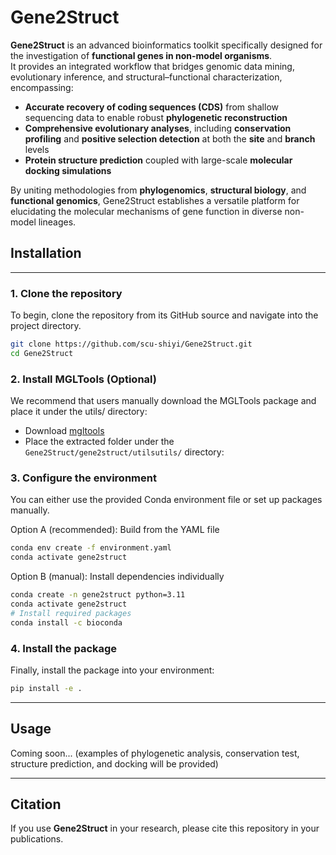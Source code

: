 # Gene2Struct

**Gene2Struct** is an advanced bioinformatics toolkit specifically designed for the investigation of **functional genes in non-model organisms**.  
It provides an integrated workflow that bridges genomic data mining, evolutionary inference, and structural–functional characterization, encompassing:  

- **Accurate recovery of coding sequences (CDS)** from shallow sequencing data to enable robust **phylogenetic reconstruction**  
- **Comprehensive evolutionary analyses**, including **conservation profiling** and **positive selection detection** at both the **site** and **branch** levels  
- **Protein structure prediction** coupled with large-scale **molecular docking simulations**  

By uniting methodologies from **phylogenomics**, **structural biology**, and **functional genomics**, Gene2Struct establishes a versatile platform for elucidating the molecular mechanisms of gene function in diverse non-model lineages.  



## Installation

---

### 1. Clone the repository

To begin, clone the repository from its GitHub source and navigate into the project directory.

```bash
git clone https://github.com/scu-shiyi/Gene2Struct.git
cd Gene2Struct
```

### 2. Install MGLTools (Optional)

We recommend that users manually download the MGLTools package and place it under the utils/ directory:
- Download  [mgltools](https://ccsb.scripps.edu/mgltools/downloads/) 
- Place the extracted folder under the `Gene2Struct/gene2struct/utilsutils/` directory:

### 3. Configure the environment

You can either use the provided Conda environment file or set up packages manually.

Option A (recommended): Build from the YAML file

```bash
conda env create -f environment.yaml
conda activate gene2struct
```

Option B (manual): Install dependencies individually

```bash
conda create -n gene2struct python=3.11
conda activate gene2struct
# Install required packages
conda install -c bioconda 
```

### 4. Install the package

Finally, install the package into your environment:

```bash
pip install -e .
```

---

## Usage

Coming soon... (examples of phylogenetic analysis, conservation test, structure prediction, and docking will be provided)

---

## Citation

If you use **Gene2Struct** in your research, please cite this repository in your publications.
